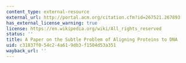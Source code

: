 ```yaml
---
content_type: external-resource
external_url: http://portal.acm.org/citation.cfm?id=267521.267893
has_external_license_warning: true
license: https://en.wikipedia.org/wiki/All_rights_reserved
status: ''
title: A Paper on the Subtle Problem of Aligning Proteins to DNA
uid: c31837f0-54c2-4a61-9db3-f1504d53a351
wayback_url: ''
---
```

